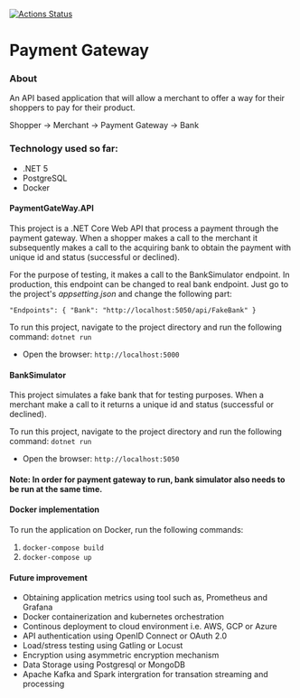[![Actions Status](https://github.com/mahfuzali/payment-gateway/workflows/.NET%20Core/badge.svg)](https://github.com/mahfuzali/payment-gateway/actions)

# Payment Gateway

### About 
An API based application that will allow a merchant to offer a way for their shoppers to pay for their product.

Shopper -> Merchant -> Payment Gateway -> Bank

### Technology used so far:
- .NET 5
- PostgreSQL 
- Docker


#### PaymentGateWay.API

This project is a .NET Core Web API that process a payment through the payment gateway. When a shopper makes a call to the merchant it subsequently makes a call to the acquiring bank to obtain the payment with unique id and status (successful or declined).

For the purpose of testing, it makes a call to the BankSimulator endpoint. In production, this endpoint can be changed to real bank endpoint. Just go to the project's *appsetting.json* and change the following part:
  
  `"Endpoints": {
    "Bank": "http://localhost:5050/api/FakeBank"
  }`

To run this project, navigate to the project directory and run the following command:
```dotnet run```
* Open the browser: ```http://localhost:5000```

#### BankSimulator
This project simulates a fake bank that for testing purposes. When a merchant make a call to it returns a unique id and status (successful or declined).

To run this project, navigate to the project directory and run the following command:
```dotnet run```
* Open the browser: ```http://localhost:5050```


#### Note: In order for payment gateway to run, bank simulator also needs to be run at the same time.

#### Docker implementation
To run the application on Docker, run the following commands:

1. ```docker-compose build```
2. ```docker-compose up```

#### Future improvement
* Obtaining application metrics using tool such as, Prometheus and Grafana
* Docker containerization and kubernetes orchestration
* Continous deployment to cloud environment i.e. AWS, GCP or Azure
* API authentication using OpenID Connect or OAuth 2.0 
* Load/stress testing using Gatling or Locust
* Encryption using asymmetric encryption mechanism
* Data Storage using Postgresql or MongoDB
* Apache Kafka and Spark intergration for transation streaming and processing
